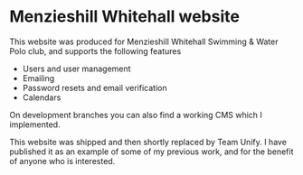 # Menzieshill Whitehall website
This website was produced for Menzieshill Whitehall Swimming & Water Polo club, and supports the following features
- Users and user management
- Emailing
- Password resets and email verification
- Calendars

On development branches you can also find a working CMS which I implemented.

This website was shipped and then shortly replaced by Team Unify. I have published it as an example of some of my previous work, and for the benefit of anyone who is interested.

